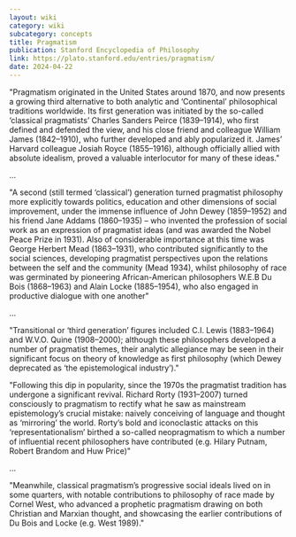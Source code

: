 ```yaml
---
layout: wiki
category: wiki
subcategory: concepts
title: Pragmatism
publication: Stanford Encyclopedia of Philosophy
link: https://plato.stanford.edu/entries/pragmatism/
date: 2024-04-22
---
```


"Pragmatism originated in the United States around 1870, and now presents a growing third alternative to both analytic and ‘Continental’ philosophical traditions worldwide. Its first generation was initiated by the so-called ‘classical pragmatists’ Charles Sanders Peirce (1839–1914), who first defined and defended the view, and his close friend and colleague William James (1842–1910), who further developed and ably popularized it. James’ Harvard colleague Josiah Royce (1855–1916), although officially allied with absolute idealism, proved a valuable interlocutor for many of these ideas."

...

"A second (still termed ‘classical’) generation turned pragmatist philosophy more explicitly towards politics, education and other dimensions of social improvement, under the immense influence of John Dewey (1859–1952) and his friend Jane Addams (1860–1935) – who invented the profession of social work as an expression of pragmatist ideas (and was awarded the Nobel Peace Prize in 1931). Also of considerable importance at this time was George Herbert Mead (1863–1931), who contributed significantly to the social sciences, developing pragmatist perspectives upon the relations between the self and the community (Mead 1934), whilst philosophy of race was germinated by pioneering African-American philosophers W.E.B Du Bois (1868–1963) and Alain Locke (1885–1954), who also engaged in productive dialogue with one another"

...

"Transitional or ‘third generation’ figures included C.I. Lewis (1883–1964) and W.V.O. Quine (1908–2000); although these philosophers developed a number of pragmatist themes, their analytic allegiance may be seen in their significant focus on theory of knowledge as first philosophy (which Dewey deprecated as ‘the epistemological industry’)."

"Following this dip in popularity, since the 1970s the pragmatist tradition has undergone a significant revival. Richard Rorty (1931–2007) turned consciously to pragmatism to rectify what he saw as mainstream epistemology’s crucial mistake: naively conceiving of language and thought as ‘mirroring’ the world. Rorty’s bold and iconoclastic attacks on this ‘representationalism’ birthed a so-called neopragmatism to which a number of influential recent philosophers have contributed (e.g. Hilary Putnam, Robert Brandom and Huw Price)"

...

"Meanwhile, classical pragmatism’s progressive social ideals lived on in some quarters, with notable contributions to philosophy of race made by Cornel West, who advanced a prophetic pragmatism drawing on both Christian and Marxian thought, and showcasing the earlier contributions of Du Bois and Locke (e.g. West 1989)."
